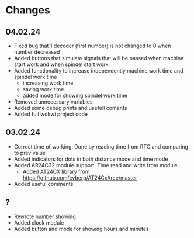 # Changes

## 04.02.24

- Fixed bug that 1 decoder (first number) is not changed to 0 when number decreased
- Added buttons that simulate signals that will be passed when machine start work and when spindel start work
- Added functionality to increase independently machine work time and spindel work time
    - increasing work time
    - saving work time
    - added mode for showing spindel work time
- Removed unnecessary variables
- Added some debug prints and usefull coments
- Added full wokwi project code


## 03.02.24

- Correct time of working. Done by reading time from RTC and comparing to prev value
- Added indicators for dots in both distance mode and time mode
- Added AR24C32 module support. Time read and write from module.
    - Added AT24CX library from https://github.com/cyberp/AT24Cx/tree/master
- Added useful comments

## ?

- Rewrote number showing
- Added clock module
- Added button and mode for showing hours and minutes